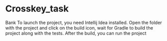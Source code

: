 # Crosskey_task
Bank
To launch the project, you need Intellij Idea installed. Open the folder with the project and click on the build icon, wait for Gradle to build the project along with the tests. After the build, you can run the project
